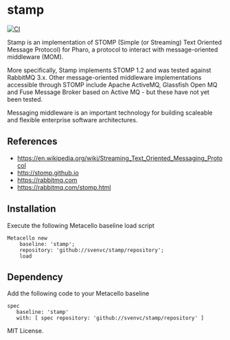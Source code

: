 # stamp

[![CI](https://github.com/svenvc/stamp/actions/workflows/CI.yml/badge.svg)](https://github.com/svenvc/stamp/actions/workflows/CI.yml)

Stamp is an implementation of STOMP (Simple (or Streaming) Text Oriented Message Protocol) for Pharo, a protocol to interact with message-oriented middleware (MOM).

More specifically, Stamp implements STOMP 1.2 and was tested against RabbitMQ 3.x. Other message-oriented middleware implementations accessible through STOMP include Apache ActiveMQ, Glassfish Open MQ and Fuse Message Broker based on Active MQ - but these have not yet been tested.

Messaging middleware is an important technology for building scaleable and flexible enterprise software architectures.


## References

- https://en.wikipedia.org/wiki/Streaming_Text_Oriented_Messaging_Protocol
- http://stomp.github.io
- https://rabbitmq.com
- https://rabbitmq.com/stomp.html

## Installation

Execute the following Metacello baseline load script

```Smalltalk
Metacello new
	baseline: 'stamp';
	repository: 'github://svenvc/stamp/repository';
	load
```
 

## Dependency

Add the following code to your Metacello baseline

```Smalltalk
spec 
   baseline: 'stamp' 
   with: [ spec repository: 'github://svenvc/stamp/repository' ]
```

MIT License.
